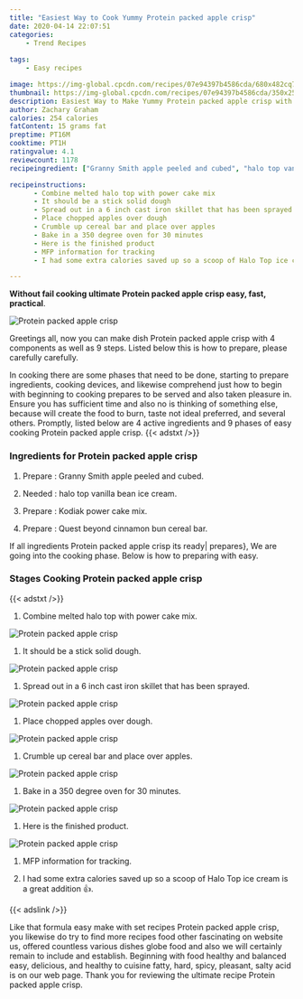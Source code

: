 ```yaml
---
title: "Easiest Way to Cook Yummy Protein packed apple crisp"
date: 2020-04-14 22:07:51
categories:
    - Trend Recipes
    
tags:
    - Easy recipes

image: https://img-global.cpcdn.com/recipes/07e94397b4586cda/680x482cq70/protein-packed-apple-crisp-recipe-main-photo.jpg
thumbnail: https://img-global.cpcdn.com/recipes/07e94397b4586cda/350x250cq70/protein-packed-apple-crisp-recipe-main-photo.jpg
description: Easiest Way to Make Yummy Protein packed apple crisp with 4 ingredients and 9 stages of easy cooking.
author: Zachary Graham
calories: 254 calories
fatContent: 15 grams fat
preptime: PT16M
cooktime: PT1H
ratingvalue: 4.1
reviewcount: 1178
recipeingredient: ["Granny Smith apple peeled and cubed", "halo top vanilla bean ice cream", "Kodiak power cake mix", "Quest beyond cinnamon bun cereal bar"]

recipeinstructions: 
      - Combine melted halo top with power cake mix 
      - It should be a stick solid dough 
      - Spread out in a 6 inch cast iron skillet that has been sprayed 
      - Place chopped apples over dough 
      - Crumble up cereal bar and place over apples 
      - Bake in a 350 degree oven for 30 minutes 
      - Here is the finished product 
      - MFP information for tracking 
      - I had some extra calories saved up so a scoop of Halo Top ice cream is a great addition 

---
```




**Without fail cooking ultimate Protein packed apple crisp easy, fast, practical**. 


![Protein packed apple crisp](https://img-global.cpcdn.com/recipes/07e94397b4586cda/680x482cq70/protein-packed-apple-crisp-recipe-main-photo.jpg "Protein packed apple crisp")




Greetings all, now you can make dish Protein packed apple crisp with 4 components as well as 9 steps. Listed below this is how to prepare, please carefully carefully.

In cooking there are some phases that need to be done, starting to prepare ingredients, cooking devices, and likewise comprehend just how to begin with beginning to cooking prepares to be served and also taken pleasure in. Ensure you has sufficient time and also no is thinking of something else, because will create the food to burn, taste not ideal preferred, and several others. Promptly, listed below are 4 active ingredients and 9 phases of easy cooking Protein packed apple crisp.
{{< adstxt />}}

### Ingredients for Protein packed apple crisp


1. Prepare  : Granny Smith apple peeled and cubed.

1. Needed  : halo top vanilla bean ice cream.

1. Prepare  : Kodiak power cake mix.

1. Prepare  : Quest beyond cinnamon bun cereal bar.



If all ingredients Protein packed apple crisp its ready| prepares}, We are going into the cooking phase. Below is how to preparing with easy.

### Stages Cooking Protein packed apple crisp

{{< adstxt />}}


1. Combine melted halo top with power cake mix.



![Protein packed apple crisp](https://img-global.cpcdn.com/steps/efdb9ed69b86095e/160x128cq70/protein-packed-apple-crisp-recipe-step-1-photo.jpg" "Protein packed apple crisp")



1. It should be a stick solid dough.



![Protein packed apple crisp](https://img-global.cpcdn.com/steps/e15cdccbc8647d67/160x128cq70/protein-packed-apple-crisp-recipe-step-2-photo.jpg" "Protein packed apple crisp")



1. Spread out in a 6 inch cast iron skillet that has been sprayed.



![Protein packed apple crisp](https://img-global.cpcdn.com/steps/ee5b06cf4407ed12/160x128cq70/protein-packed-apple-crisp-recipe-step-3-photo.jpg" "Protein packed apple crisp")



1. Place chopped apples over dough.



![Protein packed apple crisp](https://img-global.cpcdn.com/steps/a03620092b3e52f9/160x128cq70/protein-packed-apple-crisp-recipe-step-4-photo.jpg" "Protein packed apple crisp")



1. Crumble up cereal bar and place over apples.



![Protein packed apple crisp](https://img-global.cpcdn.com/steps/99cd70d6a69039f7/160x128cq70/protein-packed-apple-crisp-recipe-step-5-photo.jpg" "Protein packed apple crisp")



1. Bake in a 350 degree oven for 30 minutes.



![Protein packed apple crisp](https://img-global.cpcdn.com/steps/33e45b0e0b5b56b4/160x128cq70/protein-packed-apple-crisp-recipe-step-6-photo.jpg" "Protein packed apple crisp")



1. Here is the finished product.



![Protein packed apple crisp](https://img-global.cpcdn.com/steps/2199f568fc8a2fc4/160x128cq70/protein-packed-apple-crisp-recipe-step-7-photo.jpg" "Protein packed apple crisp")



1. MFP information for tracking.



1. I had some extra calories saved up so a scoop of Halo Top ice cream is a great addition 👍.





{{< adslink />}}

Like that formula easy make with set recipes Protein packed apple crisp, you likewise do try to find more recipes food other fascinating on website us, offered countless various dishes globe food and also we will certainly remain to include and establish. Beginning with food healthy and balanced easy, delicious, and healthy to cuisine fatty, hard, spicy, pleasant, salty acid is on our web page. Thank you for reviewing the ultimate recipe Protein packed apple crisp.
